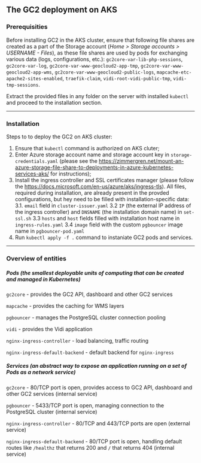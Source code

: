 ## The GC2 deployment on AKS

### Prerequisities

Before installing GC2 in the AKS cluster, ensure that following file shares are created as a part of the Storage account (_Home > Storage accounts > USERNAME - Files_), as these file shares are used by pods for exchanging various data (logs, configurations, etc.): `gc2core-var-lib-php-sessions`, `gc2core-var-log`,  `gc2core-var-www-geocloud2-app-tmp`, `gc2core-var-www-geocloud2-app-wms`, `gc2core-var-www-geocloud2-public-logs`, `mapcache-etc-apache2-sites-enabled`, `traefik-claim`, `vidi-root-vidi-public-tmp`, `vidi-tmp-sessions`.

Extract the provided files in any folder on the server with installed `kubectl` and proceed to the installation section.

---

### Installation

Steps to to deploy the GC2 on AKS cluster:

1. Ensure that `kubectl` command is authorized on AKS cluter;
2. Enter Azure storage account name and storage account key in `storage-credentials.yaml` (please see the https://zimmergren.net/mount-an-azure-storage-file-share-to-deployments-in-azure-kubernetes-services-aks/ for instructions);
3. Install the ingress controller and SSL certificates manager (please follow the https://docs.microsoft.com/en-us/azure/aks/ingress-tls). All files, required during installation, are already present in the provded configurations, but hey need to be filled with installation-specific data:
3.1. `email` field in `cluster-issuer.yaml`
3.2 `IP` (the external IP address of the ingress controller) and `DNSNAME` (the installation domain name) in `set-ssl.sh`
3.3 `hosts` and `host` fields filled with installation host name in `ingress-rules.yaml`
3.4 `image` field with the custom `pgbouncer` image name in `pgbouncer-pod.yaml`
4. Run `kubectl apply -f .` command to instaniate GC2 pods and services.

---

### Overview of entities
##### Pods (the smallest deployable units of computing that can be created and managed in Kubernetes)

`gc2core` - provides the GC2 API, dashboard and other GC2 services

`mapcache` - provides the caching for WMS layers 

`pgbouncer` - manages the PostgreSQL cluster connection pooling

`vidi` - provides the Vidi application

`nginx-ingress-controller` - load balancing, traffic routing

`nginx-ingress-default-backend` - default backend for `nginx-ingress`

##### Services (an abstract way to expose an application running on a set of Pods as a network service)

`gc2core` - 80/TCP port is open, provides access to GC2 API, dashboard and other GC2 services (internal service)

`pgbouncer` - 5433/TCP port is open, managing connection to the PostgreSQL cluster (internal service)

`nginx-ingress-controller` - 80/TCP and 443/TCP ports are open (external service)

`nginx-ingress-default-backend` - 80/TCP port is open, handling default routes like `/healthz` that returns 200 and `/` that returns 404 (internal service)

